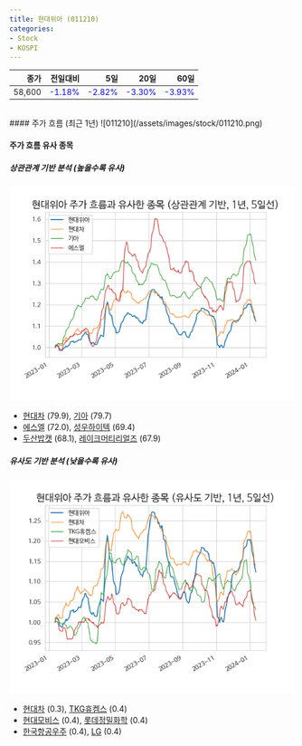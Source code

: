 ```yaml
---
title: 현대위아 (011210)
categories:
- Stock
- KOSPI
---
```


|종가|전일대비|5일|20일|60일|
|---:|-------:|--:|---:|---:|
|58,600|<span style="color: blue">-1.18%</span>|<span style="color: blue">-2.82%</span>|<span style="color: blue">-3.30%</span>|<span style="color: blue">-3.93%</span>|

<!-- more -->
<br>
#### 주가 흐름 (최근 1년)
![011210](/assets/images/stock/011210.png)


#### 주가 흐름 유사 종목


##### 상관관계 기반 분석 (높을수록 유사)
![011210](/assets/images/stock/011210_corr.png)
- [현대차](/005380/) (79.9), [기아](/000270/) (79.7)
- [에스엘](/005850/) (72.0), [성우하이텍](/015750/) (69.4)
- [두산밥캣](/241560/) (68.1), [레이크머티리얼즈](/281740/) (67.9)


##### 유사도 기반 분석 (낮을수록 유사)	
![011210](/assets/images/stock/011210_sim.png)
- [현대차](/005380/) (0.3), [TKG휴켐스](/069260/) (0.4)
- [현대모비스](/012330/) (0.4), [롯데정밀화학](/004000/) (0.4)
- [한국항공우주](/047810/) (0.4), [LG](/003550/) (0.4)